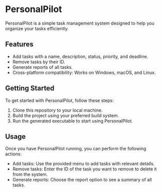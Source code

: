 # PersonalPilot

PersonalPilot is a simple task management system designed to help you organize your tasks efficiently.

## Features

- Add tasks with a name, description, status, priority, and deadline.
- Remove tasks by their ID.
- Generate reports of all tasks.
- Cross-platform compatibility: Works on Windows, macOS, and Linux.

## Getting Started

To get started with PersonalPilot, follow these steps:

1. Clone this repository to your local machine.
2. Build the project using your preferred build system.
3. Run the generated executable to start using PersonalPilot.

## Usage

Once you have PersonalPilot running, you can perform the following actions:

- Add tasks: Use the provided menu to add tasks with relevant details.
- Remove tasks: Enter the ID of the task you want to remove to delete it from the system.
- Generate reports: Choose the report option to see a summary of all tasks.
